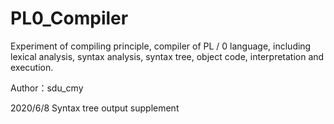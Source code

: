 # PL0_Compiler
Experiment of compiling principle, compiler of PL / 0 language, including lexical analysis, syntax analysis, syntax tree, object code, interpretation and execution.

Author：sdu_cmy

2020/6/8
Syntax tree output supplement
